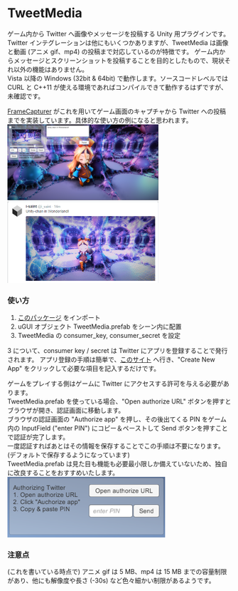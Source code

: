 # TweetMedia

ゲーム内から Twitter へ画像やメッセージを投稿する Unity 用プラグインです。  
Twitter インテグレーションは他にもいくつかありますが、TweetMedia は画像と動画 (アニメ gif、mp4) の投稿まで対応しているのが特徴です。
ゲーム内からメッセージとスクリーンショットを投稿することを目的としたもので、現状それ以外の機能はありません。  
Vista 以降の Windows (32bit & 64bit) で動作します。ソースコードレベルでは CURL と C++11 が使える環境であればコンパイルできて動作するはずですが、未確認です。  

[FrameCapturer](https://github.com/unity3d-jp/FrameCapturer) がこれを用いてゲーム画面のキャプチャから Twitter への投稿までを実装しています。具体的な使い方の例になると思われます。  
<img src="Screenshots/TweetMedia.png" width=340 /><img src="Screenshots/result.png" width=340 />

### 使い方
1. [このパッケージ](https://github.com/unity3d-jp/TweetMedia/raw/master/Package/TweetMedia.unitypackage) をインポート
2. uGUI オブジェクト TweetMedia.prefab をシーン内に配置
3. TweetMedia の consumer_key, consumer_secret を設定

3 について、consumer key / secret は Twitter にアプリを登録することで発行されます。
アプリ登録の手順は簡単で、[このサイト](https://apps.twitter.com/) へ行き、"Create New App" をクリックして必要な項目を記入するだけです。

ゲームをプレイする側はゲームに Twitter にアクセスする許可を与える必要があります。  
TweetMedia.prefab を使っている場合、"Open authorize URL" ボタンを押すとブラウザが開き、認証画面に移動します。  
ブラウザの認証画面の "Authorize app" を押し、その後出てくる PIN をゲーム内の InputField ("enter PIN") にコピー＆ペーストして Send ボタンを押すことで認証が完了します。  
一度認証すればあとはその情報を保存することでこの手順は不要になります。(デフォルトで保存するようになっています)  
TweetMedia.prefab は見た目も機能も必要最小限しか備えていないため、独自に改良することをおすすめいたします。  
![auth](Screenshots/auth.png)

### 注意点
(これを書いている時点で) アニメ gif は 5 MB、mp4 は 15 MB までの容量制限があり、他にも解像度や長さ (-30s) など色々細かい制限があるようです。
